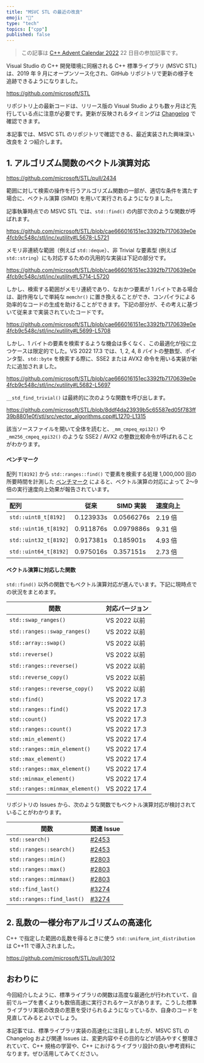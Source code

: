 ```yaml
---
title: "MSVC STL の最近の改良"
emoji: "🚅"
type: "tech"
topics: ["cpp"]
published: false
---
```


> この記事は [C++ Advent Calendar 2022](https://qiita.com/advent-calendar/2022/cxx) 22 日目の参加記事です。

Visual Studio の C++ 開発環境に同梱される C++ 標準ライブラリ (MSVC STL) は、2019 年 9 月にオープンソース化され、GitHub リポジトリで更新の様子を追跡できるようになりました。

https://github.com/microsoft/STL

リポジトリ上の最新コードは、リリース版の Visual Studio よりも数ヶ月ほど先行している点に注意が必要です。更新が反映されるタイミングは [Changelog](https://github.com/microsoft/STL/wiki/Changelog) で確認できます。

本記事では、MSVC STL のリポジトリで確認できる、最近実装された興味深い改良を 2 つ紹介します。

## 1. アルゴリズム関数のベクトル演算対応

https://github.com/microsoft/STL/pull/2434

範囲に対して検索の操作を行うアルゴリズム関数の一部が、適切な条件を満たす場合に、ベクトル演算 (SIMD) を用いて実行されるようになりました。

記事執筆時点での MSVC STL では、`std::find()` の内部で次のような関数が呼ばれます。

https://github.com/microsoft/STL/blob/cae666016151ec3392fb7170639e0e4fcb9c548c/stl/inc/xutility#L5678-L5721

メモリ非連続な範囲（例えば `std::deque`）、非 Trivial な要素型 (例えば `std::string`）にも対応するための汎用的な実装は下記の部分です。

https://github.com/microsoft/STL/blob/cae666016151ec3392fb7170639e0e4fcb9c548c/stl/inc/xutility#L5714-L5720

しかし、検索する範囲がメモリ連続であり、なおかつ要素が 1 バイトである場合は、副作用なしで単純な `memchr()` に置き換えることができ、コンパイラによる効率的なコードの生成を助けることができます。下記の部分が、その考えに基づいて従来まで実装されていたコードです。

https://github.com/microsoft/STL/blob/cae666016151ec3392fb7170639e0e4fcb9c548c/stl/inc/xutility#L5699-L5708

しかし、1 バイトの要素を検索するような機会は多くなく、この最適化が役に立つケースは限定的でした。VS 2022 17.3 では、1, 2, 4, 8 バイトの整数型、ポインタ型、`std::byte` を検索する際に、SSE2 または AVX2 命令を用いる実装が新たに追加されました。

https://github.com/microsoft/STL/blob/cae666016151ec3392fb7170639e0e4fcb9c548c/stl/inc/xutility#L5682-L5697

`__std_find_trivial()` は最終的に次のような関数を呼び出します。

https://github.com/microsoft/STL/blob/8ddf4da23939b5c65587ed05f783ff39b8801e0f/stl/src/vector_algorithms.cpp#L1270-L1315

該当ソースファイルを開いて全体を読むと、`_mm_cmpeq_epi32()` や `_mm256_cmpeq_epi32()` のような SSE2 / AVX2 の整数比較命令が呼ばれることがわかります。

#### ベンチマーク

配列 `T[8192]` から `std::ranges::find()` で要素を検索する処理 1,000,000 回の所要時間を計測した [ベンチマーク](https://github.com/microsoft/STL/pull/2434#:~:text=%F0%9F%8F%81,Perf%20benchmark) によると、ベクトル演算の対応によって 2～9 倍の実行速度向上効果が報告されています。

|配列 | 従来 | SIMD 実装 | 速度向上 |
|:--|--|--|--|
| `std::uint8_t[8192]` | 0.123933s | 0.0566276s | 2.19 倍 |
| `std::uint16_t[8192]` | 0.911876s | 0.0979886s | 9.31 倍 |
| `std::uint32_t[8192]` | 0.917381s | 0.185901s | 4.93 倍 |
| `std::uint64_t[8192]` | 0.975016s	 | 0.357151s | 2.73 倍 |


#### ベクトル演算に対応した関数
`std::find()` 以外の関数でもベクトル演算対応が進んでいます。下記に現時点での状況をまとめます。

| 関数 | 対応バージョン |
|--|--|
|`std::swap_ranges()` | VS 2022 以前 |
|`std::ranges::swap_ranges()` | VS 2022 以前 |
|`std::array::swap()` | VS 2022 以前 |
|`std::reverse()` | VS 2022 以前 |
|`std::ranges::reverse()` | VS 2022 以前 |
|`std::reverse_copy()` | VS 2022 以前 |
|`std::ranges::reverse_copy()` | VS 2022 以前 |
|`std::find()` | VS 2022 17.3 |
|`std::ranges::find()` | VS 2022 17.3 |
|`std::count()` | VS 2022 17.3 |
|`std::ranges::count()` | VS 2022 17.3 |
|`std::min_element()` | VS 2022 17.4 |
|`std::ranges::min_element()` | VS 2022 17.4 |
|`std::max_element()` | VS 2022 17.4 |
|`std::ranges::max_element()` | VS 2022 17.4 |
|`std::minmax_element()` | VS 2022 17.4 |
|`std::ranges::minmax_element()` | VS 2022 17.4 |

リポジトリの Issues から、次のような関数でもベクトル演算対応が検討されていることがわかります。

| 関数 | 関連 Issue |
|--|--|
|`std::search()` | [#2453](https://github.com/microsoft/STL/issues/2453) |
|`std::ranges::search()` | [#2453](https://github.com/microsoft/STL/issues/2453) |
|`std::ranges::min()` | [#2803](https://github.com/microsoft/STL/issues/2803) |
|`std::ranges::max()` | [#2803](https://github.com/microsoft/STL/issues/2803) |
|`std::ranges::minmax()` | [#2803](https://github.com/microsoft/STL/issues/2803) |
|`std::find_last()` | [#3274](https://github.com/microsoft/STL/issues/3274) |
|`std::ranges::find_last()` | [#3274](https://github.com/microsoft/STL/issues/3274) |


## 2. 乱数の一様分布アルゴリズムの高速化

C++ で指定した範囲の乱数を得るときに使う `std::uniform_int_distribution` は C++11 で導入されました。


https://github.com/microsoft/STL/pull/3012


## おわりに
今回紹介したように、標準ライブラリの関数は高度な最適化が行われていて、自前でループを書くよりも数倍高速に実行されるケースがあります。こうした標準ライブラリ実装の改良の恩恵を受けられるようになっているか、自身のコードを見直してみるとよいでしょう。

本記事では、標準ライブラリ実装の高速化に注目しましたが、MSVC STL の Changelog および関連 Issues は、変更内容やその目的などが読みやすく整理されていて、C++ 規格の学習や、C++ におけるライブラリ設計の良い参考資料になります。ぜひ活用してみてください。
